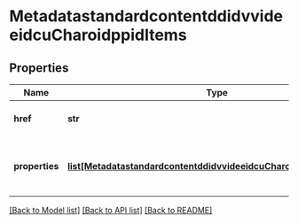 # MetadatastandardcontentddidvvideeidcuCharoidppidItems

## Properties
Name | Type | Description | Notes
------------ | ------------- | ------------- | -------------
**href** | **str** | URL of the object to update | [optional] 
**properties** | [**list[MetadatastandardcontentddidvvideeidcuCharoidppidProperties]**](MetadatastandardcontentddidvvideeidcuCharoidppidProperties.md) | Collection of metadata property updates | [optional] 

[[Back to Model list]](../README.md#documentation-for-models) [[Back to API list]](../README.md#documentation-for-api-endpoints) [[Back to README]](../README.md)


